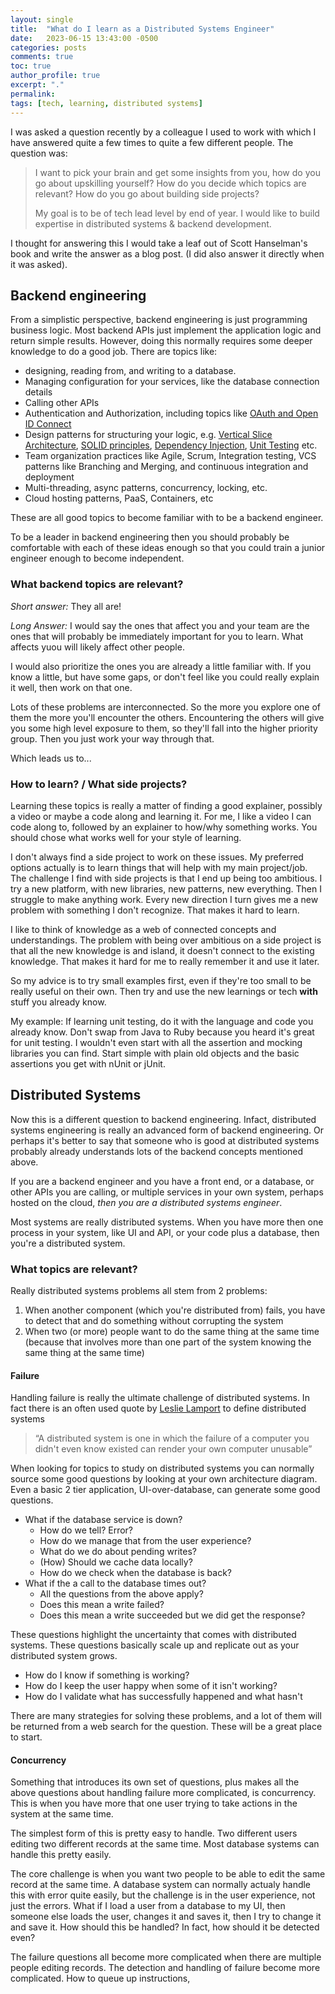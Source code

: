 ```yaml
---
layout: single
title:  "What do I learn as a Distributed Systems Engineer"
date:   2023-06-15 13:43:00 -0500
categories: posts
comments: true
toc: true
author_profile: true
excerpt: "."
permalink: 
tags: [tech, learning, distributed systems]
--- 
```


I was asked a question recently by a colleague I used to work with which I have answered quite a few times to quite a few different people. 
The question was:
> I want to pick your brain and get some insights from you, how do you go about upskilling yourself? How do you decide which topics are relevant? How do you go about building side projects?
> 
>My goal is to be of tech lead level by end of year. I would like to build expertise in distributed systems & backend development.

I thought for answering this I would take a leaf out of Scott Hanselman's book and write the answer as a blog post. (I did also answer it directly when it was asked).

## Backend engineering

From a simplistic perspective, backend engineering is just programming business logic.
Most backend APIs just implement the application logic and return simple results.
However, doing this normally requires some deeper knowledge to do a good job.
There are topics like:
-  designing, reading from, and writing to a database.
-  Managing configuration for your services, like the database connection details
-  Calling other APIs
-  Authentication and Authorization, including topics like [OAuth and Open ID Connect](https://auth0.com/resources/ebooks/oauth-openid-connect-professional-guide)
- Design patterns for structuring your logic, e.g. [Vertical Slice Architecture](https://jimmybogard.com/vertical-slice-architecture/), [SOLID principles](https://en.wikipedia.org/wiki/SOLID), [Dependency Injection](https://en.wikipedia.org/wiki/Dependency_injection), [Unit Testing](https://en.wikipedia.org/wiki/Unit_testing) etc. 
- Team organization practices like Agile, Scrum, Integration testing, VCS patterns like Branching and Merging, and continuous integration and deployment
- Multi-threading, async patterns, concurrency, locking, etc.
- Cloud hosting patterns, PaaS, Containers, etc

These are all good topics to become familiar with to be a backend engineer. 

To be a leader in backend engineering then you should probably be comfortable with each of these ideas enough so that you could train a junior engineer enough to become independent.

### What backend topics are relevant?

*Short answer:* They all are! 

*Long Answer:* I would say the ones that affect you and your team are the ones that will probably be immediately important for you to learn. 
What affects yuou will likely affect other people. 

I would also prioritize the ones you are already a little familiar with. 
If you know a little, but have some gaps, or don't feel like you could really explain it well, then work on that one.

Lots of these problems are interconnected. So the more you explore one of them the more you'll encounter the others.
Encountering the others will give you some high level exposure to them, so they'll fall into the higher priority group.
Then you just work your way through that. 

Which leads us to...

### How to learn? / What side projects?

Learning these topics is really a matter of finding a good explainer, possibly a video or maybe a code along and learning it. For me, I like a video I can code along to, followed by an explainer to how/why something works.
You should chose what works well for your style of learning.

I don't always find a side project to work on these issues.
My preferred options actually is to learn things that will help with my main project/job.
The challenge I find with side projects is that I end up being too ambitious. I try a new platform, with new libraries, new patterns, new everything. Then I struggle to make anything work.
Every new direction I turn gives me a new problem with something I don't recognize.
That makes it hard to learn.

I like to think of knowledge as a web of connected concepts and understandings.
The problem with being over ambitious on a side project is that all the new knowledge is and island, it doesn't connect to the existing knowledge.
That makes it hard for me to really remember it and use it later.

So my advice is to try small examples first, even if they're too small to be really useful on their own.
Then try and use the new learnings or tech **with** stuff you already know.

My example: If learning unit testing, do it with the language and code you already know. Don't swap from Java to Ruby because you heard it's great for unit testing. I wouldn't even start with all the assertion and mocking libraries you can find. Start simple with plain old objects and the basic assertions you get with nUnit or jUnit.


## Distributed Systems

Now this is a different question to backend engineering.
Infact, distributed systems engineering is really an advanced form of backend engineering. Or perhaps it's better to say that someone who is good at distributed systems probably already understands lots of the backend concepts mentioned above.

If you are a backend engineer and you have a front end, or a database, or other APIs you are calling, or multiple services in your own system, perhaps hosted on the cloud, *then you are a distributed systems engineer*. 

Most systems are really distributed systems. 
When you have more then one process in your system, like UI and API, or your code plus a database, then you're a distributed system.

### What topics are relevant?

Really distributed systems problems all stem from 2 problems:

1. When another component (which you're distributed from) fails, you have to detect that and do something without corrupting the system
2. When two (or more) people want to do the same thing at the same time (because that involves more than one part of the system knowing the same thing at the same time)


#### Failure

Handling failure is really the ultimate challenge of distributed systems. In fact there is an often used quote by [Leslie Lamport](https://amturing.acm.org/award_winners/lamport_1205376.cfm) to define distributed systems
> “A distributed system is one in which the failure of a computer you didn't even know existed can render your own computer unusable”

When looking for topics to study on distributed systems you can normally source some good questions by looking at your own architecture diagram. 
Even a basic 2 tier application, UI-over-database, can generate some good questions. 
- What if the database service is down?
  - How do we tell? Error?
  - How do we manage that from the user experience?
  - What do we do about pending writes?
  - (How) Should we cache data locally?
  - How do we check when the database is back? 
- What if the a call to the database times out? 
  - All the questions from the above apply?
  - Does this mean a write failed?
  - Does this mean a write succeeded but we did get the response?

These questions highlight the uncertainty that comes with distributed systems.
These questions basically scale up and replicate out as your distributed system grows. 
- How do I know if something is working?
- How do I keep the user happy when some of it isn't working?
- How do I validate what has successfully happened and what hasn't

There are many strategies for solving these problems, and a lot of them will be returned from a web search for the question.
These will be a great place to start.

#### Concurrency

Something that introduces its own set of questions, plus makes all the above questions about handling failure more complicated, is concurrency.
This is when you have more that one user trying to take actions in the system at the same time. 

The simplest form of this is pretty easy to handle. Two different users editing two different records at the same time. Most database systems can handle this pretty easily.

The core challenge is when you want two people to be able to edit the same record at the same time. A database system can normally actualy handle this with error quite easily, but the challenge is in the user experience, not just the errors.
What if I load a user from a database to my UI, then someone else loads the user, changes it and saves it, then I try to change it and save it. How should this be handled? In fact, how should it be detected even?

The failure questions all become more complicated when there are multiple people editing records.
The detection and handling of failure become more complicated. How to queue up instructions, 
